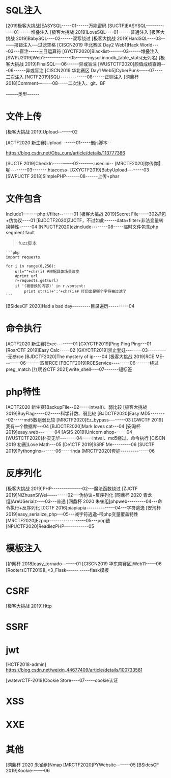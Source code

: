 # SQL注入

[2019极客大挑战]EASYSQL-----01------万能密码
[SUCTF]EASYSQL-------------01------堆叠注入
[极客大挑战 2019]LoveSQL----01------普通注入
[极客大挑战 2019]BabySQL----02------双写绕过
[极客大挑战 2019]HardSQL----03------报错注入---过滤空格
[CISCN2019 华北赛区 Day2 Web1]Hack World----03---盲注-----三目运算符
[GYCTF2020]Blacklist-------03------堆叠注入
[SWPU2019]Web1-------------05------mysql.innodb_table_stats(无列名)
[极客大挑战 2019]FinalSQL---06------异或盲注
[WUSTCTF2020]颜值成绩查询---06------异或盲注
[CISCN2019 华北赛区 Day1 Web5]CyberPunk-----07----二次注入
[NCTF2019]SQLi-------------08------正则注入
[网鼎杯 2018]Comment-------08-----二次注入、git、BF

------类型------


# 文件上传

[极客大挑战 2019]Upload-------02

[ACTF2020 新生赛]Upload-------01-----删js脚本--

https://blog.csdn.net/Obs_cure/article/details/113777386

[SUCTF 2019]CheckIn----------02-------.user.ini--
[MRCTF2020]你传你🐎呢--------03-------.htaccess-
[GXYCTF2019]BabyUpload--------03
[SWPUCTF 2018]SimplePHP-------08------上传+phar

# 文件包含

Include1-------php://filter-------01
[极客大挑战 2019]Secret File-----302抓包+伪协议----01
[BJDCTF2020]ZJCTF，不过如此------data+filter+非法变量转换特性------04
[NPUCTF2020]ezinclude--------08-----临时文件包含php segment fault

>fuzz脚本

    ```php
    import requests
    
    for i in range(0,256):
        url=""+chr(i) #根据具体场景改变
        #print url
        r=requests.get(url)
        if '(被替换的内容)' in r.vontent:
            print str(i)+':'+chr(i)# 打印出是哪个字符被过滤了
    ```

[BSidesCF 2020]Had a bad day---------目录遍历----------04

# 命令执行

[ACTF2020 新生赛]Exec--------01
[GXYCTF2019]Ping Ping Ping---01
[RoarCTF 2019]Easy Calc-----02
[GXYCTF2019]禁止套娃--------03----------无参rce
[BJDCTF2020]The mystery of ip----04
[极客大挑战 2019]RCE ME--------06-------取反RCE
[FBCTF2019]RCEService---------06-------绕过preg_match
[红明谷CTF 2021]write_shell----07-------短标签

# php特性

[ACTF2020 新生赛]BackupFile--02-----intval()、弱比较
[极客大挑战 2019]BuyFlag-----02-----科学计数、弱比较
[BJDCTF2020]Easy MD5--------02-----md5数组弱比较
[MRCTF2020]Ez_bypass--------03
[GWCTF 2019]我有一个数据库---04
[BJDCTF2020]Mark loves cat---04
[安洵杯 2019]easy_web--------04
[ASIS 2019]Unicorn shop------04
[WUSTCTF2020]朴实无华--------04-----intval、md5绕过、命令执行
[CISCN 2019 初赛]Love Math---05
[De1CTF 2019]SSRF Me---------06
[SUCTF 2019]Pythonginx-------06-----inda
[MRCTF2020]套娃--------------06

# 反序列化

[极客大挑战 2019]PHP---------------02---魔法函数绕过
[ZJCTF 2019]NiZhuanSiWei----------02---伪协议+反序列化
[网鼎杯 2020 青龙组]AreUSerialz----03---普通
[网鼎杯 2020 朱雀组]phpweb---------04---命令执行+反序列化
[0CTF 2016]piapiapia--------------04---字符逃逸
[安洵杯 2019]easy_serialize_php---05---减字符逃逸-带php变量覆盖特性
[MRCTF2020]Ezpop------------------05---pop链
[NPUCTF2020]ReadlezPHP------------05

# 模板注入

[护网杯 2018]easy_tornado-------01
[CISCN2019 华东南赛区]Web11-----06
[RootersCTF2019]I_<3_Flask------  -----flask模板

# CSRF

[极客大挑战 2019]Http



# SSRF



# jwt

[HCTF2018-admin]
https://blog.csdn.net/weixin_44677409/article/details/100733581

[watevrCTF-2019]Cookie Store----07-----cookie认证


# XSS



# XXE



# 其他

[网鼎杯 2020 朱雀组]Nmap
[MRCTF2020]PYWebsite-------05
[BSidesCF 2019]Kookie------06